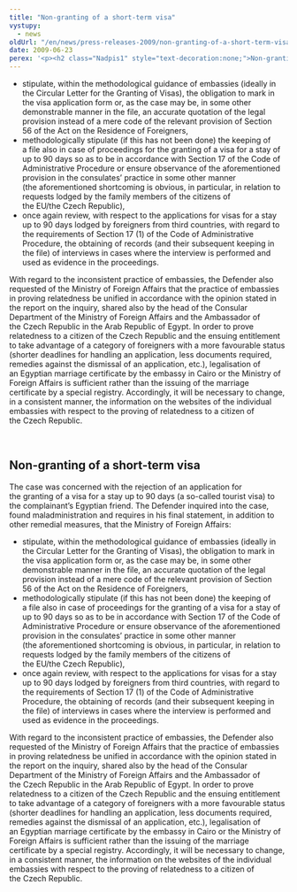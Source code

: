 ```yaml
---
title: "Non-granting of a short-term visa"
vystupy:
  - news
oldUrl: "/en/news/press-releases-2009/non-granting-of-a-short-term-visa/"
date: 2009-06-23
perex: '<p><h2 class="Nadpis1" style="text-decoration:none;">Non-granting of a short-term visa</h2> <p class="Normln-web" style="text-decoration:none;">The case was concerned with the rejection of an application for the granting of a visa for a stay up to 90 days (a so-called tourist visa) to the complainant’s Egyptian friend. The Defender inquired into the case, found maladministration and requires in his final statement, in addition to other remedial measures, that the Ministry of Foreign Affairs:</p>'
---
```


<!-- imported from the old website -->

<ul><li class="Normln-web" style="text-decoration:none;">stipulate, within the methodological guidance of embassies (ideally in the Circular Letter for the Granting of Visas), the obligation to mark in the visa application form or, as the case may be, in some other demonstrable manner in the file, an accurate quotation of the legal provision instead of a mere code of the relevant provision of Section 56 of the Act on the Residence of Foreigners,</li><li class="Normln-web" style="text-decoration:none;">methodologically stipulate (if this has not been done) the keeping of a file also in case of proceedings for the granting of a visa for a stay of up to 90 days so as to be in accordance with Section 17 of the Code of Administrative Procedure or ensure observance of the aforementioned provision in the consulates’ practice in some other manner (the aforementioned shortcoming is obvious, in particular, in relation to requests lodged by the family members of the citizens of the EU/the Czech Republic),</li><li class="Normln-web" style="text-decoration:none;">once again review, with respect to the applications for visas for a stay up to 90 days lodged by foreigners from third countries, with regard to the requirements of Section 17 (1) of the Code of Administrative Procedure, the obtaining of records (and their subsequent keeping in the file) of interviews in cases where the interview is performed and used as evidence in the proceedings.</li></ul>
<p class="Normln-web" style="text-decoration:none;">With regard to the inconsistent practice of embassies, the Defender also requested of the Ministry of Foreign Affairs that the practice of embassies in proving relatedness be unified in accordance with the opinion stated in the report on the inquiry, shared also by the head of the Consular Department of the Ministry of Foreign Affairs and the Ambassador of the Czech Republic in the Arab Republic of Egypt. In order to prove relatedness to a citizen of the Czech Republic and the ensuing entitlement to take advantage of a category of foreigners with a more favourable status (shorter deadlines for handling an application, less documents required, remedies against the dismissal of an application, etc.), legalisation of an Egyptian marriage certificate by the embassy in Cairo or the Ministry of Foreign Affairs is sufficient rather than the issuing of the marriage certificate by a special registry. Accordingly, it will be necessary to change, in a consistent manner, the information on the websites of the individual embassies with respect to the proving of relatedness to a citizen of the Czech Republic.</p>
<p class="Normln-web"> </p>
</p>
  
<h2 class="Nadpis1" style="text-decoration:none;">Non-granting of a short-term visa</h2>
<p class="Normln-web" style="text-decoration:none;">The case was concerned with the rejection of an application for the granting of a visa for a stay up to 90 days (a so-called tourist visa) to the complainant’s Egyptian friend. The Defender inquired into the case, found maladministration and requires in his final statement, in addition to other remedial measures, that the Ministry of Foreign Affairs:</p>
<ul><li class="Normln-web" style="text-decoration:none;">stipulate, within the methodological guidance of embassies (ideally in the Circular Letter for the Granting of Visas), the obligation to mark in the visa application form or, as the case may be, in some other demonstrable manner in the file, an accurate quotation of the legal provision instead of a mere code of the relevant provision of Section 56 of the Act on the Residence of Foreigners,</li><li class="Normln-web" style="text-decoration:none;">methodologically stipulate (if this has not been done) the keeping of a file also in case of proceedings for the granting of a visa for a stay of up to 90 days so as to be in accordance with Section 17 of the Code of Administrative Procedure or ensure observance of the aforementioned provision in the consulates’ practice in some other manner (the aforementioned shortcoming is obvious, in particular, in relation to requests lodged by the family members of the citizens of the EU/the Czech Republic),</li><li class="Normln-web" style="text-decoration:none;">once again review, with respect to the applications for visas for a stay up to 90 days lodged by foreigners from third countries, with regard to the requirements of Section 17 (1) of the Code of Administrative Procedure, the obtaining of records (and their subsequent keeping in the file) of interviews in cases where the interview is performed and used as evidence in the proceedings.</li></ul>
<p class="Normln-web" style="text-decoration:none;">With regard to the inconsistent practice of embassies, the Defender also requested of the Ministry of Foreign Affairs that the practice of embassies in proving relatedness be unified in accordance with the opinion stated in the report on the inquiry, shared also by the head of the Consular Department of the Ministry of Foreign Affairs and the Ambassador of the Czech Republic in the Arab Republic of Egypt. In order to prove relatedness to a citizen of the Czech Republic and the ensuing entitlement to take advantage of a category of foreigners with a more favourable status (shorter deadlines for handling an application, less documents required, remedies against the dismissal of an application, etc.), legalisation of an Egyptian marriage certificate by the embassy in Cairo or the Ministry of Foreign Affairs is sufficient rather than the issuing of the marriage certificate by a special registry. Accordingly, it will be necessary to change, in a consistent manner, the information on the websites of the individual embassies with respect to the proving of relatedness to a citizen of the Czech Republic.</p>
<p class="Normln-web"> </p>
